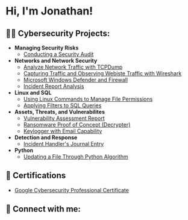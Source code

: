 <h1>Hi, I'm Jonathan!

<h2>👨‍💻 Cybersecurity Projects:</h2>

- <b>Managing Security Risks</b>
  - [Conducting a Security Audit](https://github.com/joshmadakor1/Algorithms-Practice)
- <b>Networks and Network Security</b>
  - [Analyze Network Traffic with TCPDump](https://github.com/joshmadakor1/4chan-Image-Analysis-Middleware-C964)
  - [Capturing Traffic and Observing Webiste Traffic with Wireshark](https://github.com/joshmadakor1/4chan-Image-Analysis-Middleware-C964)
  - [Microsoft Windows Defender and Firewall](https://github.com/joshmadakor1/4chan-Image-Analysis-Middleware-C964)
  - [Incident Report Analysis](https://github.com/joshmadakor1/4chan-Image-Analysis-Middleware-C964)
- <b>Linux and SQL</b>
  - [Using Linux Commands to Manage File Permissions](https://github.com/joshmadakor1/Sentinel-Lab)
  - [Applying Filters to SQL Queries](https://github.com/joshmadakor1/Jwipe.PowerShell)
- <b>Assets, Threats, and Vulnerabilites</b>
  - [Vulnerability Assessment Report](https://github.com/joshmadakor1/EncrypterPOC)
  - [Ransomware Proof of Concept (Decrypter)](https://github.com/joshmadakor1/DecrypterPOC)
  - [Keylogger with Email Capability](https://github.com/joshmadakor1/Key-Logger-With-Email)
- <b>Detection and Response</b>
  - [Incident Handler's Journal Entry](https://github.com/joshmadakor1/EncrypterPOC)
- <b>Python</b>
  - [Updating a File Through Python Algorithm](https://github.com/joshmadakor1/Package-Delivery-Pathfinding-Algorithm)

<h2>📄 Certifications</h2>

- [Google Cybersecurity Professional Certificate](https://www.coursera.org/account/accomplishments/professional-cert/TXD395XY6WSY)


<h2> 🤳 Connect with me:</h2>

[linkedin]: https://linkedin.com/in/jonmrodriguez
